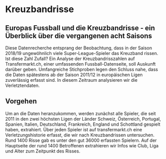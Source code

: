 # Kreuzbandrisse
## Europas Fussball und die Kreuzbandrisse - ein Überblick über die vergangenen acht Saisons

Diese Datenrecherche entsprang der Beobachtung, dass in der Saison 2018/19 ungewöhnlich viele Super-League-Spieler das Kreuzband rissen. Ist diese Zahl Zufall? Ein Analyse der Kreuzbandrisszahlen auf Transfermarkt.ch, einer umfassenden Fussball-Datenseite, soll Auskunft darüber geben. Umfangreiche Stichproben legen den Schluss nahe, dass die Daten spätestens ab der Saison 2011/12 in europäischen Ligen zuverlässig erfasst sind. In diesem Zeitraum analysieren wir die Verletztendaten.

## Vorgehen
Um an die Daten heranzukommen, werden zunächst alle Spieler, die seit 2011 in den zwei höchsten Ligen der Länder Schweiz, Österreich, Portugal, Spanien, Italien, Deutschland, Frankreich, England und Schottland gespielt haben, extrahiert. Über jeden Spieler ist auf transfermarkt.ch eine Verletzungshistorie erfasst, die wir nach Kreuzbandrissen untersuchen. Rund 1400 Risse gab es unter den gut 36000 erfassten Spielern. Auf der Hauptseite der rund 1400 Betroffenen extrahieren wir Infos wie Club, Liga und Alter zum Zeitpunkt des Risses.
